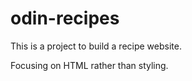 # odin-recipes

This is a project to build a recipe website.

Focusing on HTML rather than styling. 
